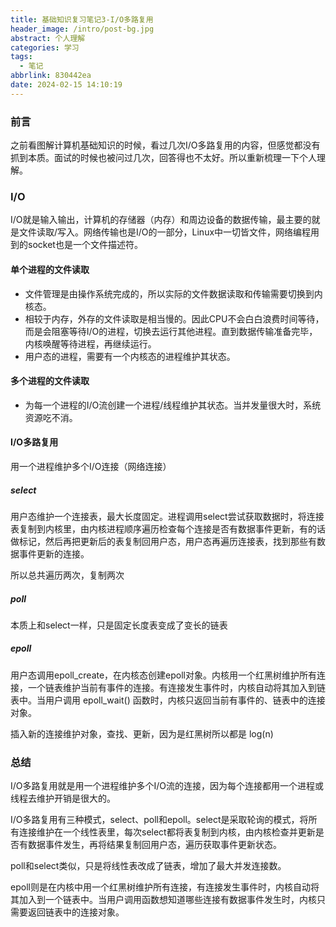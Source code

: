 ```yaml
---
title: 基础知识复习笔记3-I/O多路复用
header_image: /intro/post-bg.jpg
abstract: 个人理解
categories: 学习
tags:
  - 笔记
abbrlink: 830442ea
date: 2024-02-15 14:10:19
---
```


### 前言
之前看图解计算机基础知识的时候，看过几次I/O多路复用的内容，但感觉都没有抓到本质。面试的时候也被问过几次，回答得也不太好。所以重新梳理一下个人理解。

### I/O
I/O就是输入输出，计算机的存储器（内存）和周边设备的数据传输，最主要的就是文件读取/写入。网络传输也是I/O的一部分，Linux中一切皆文件，网络编程用到的socket也是一个文件描述符。

#### 单个进程的文件读取
- 文件管理是由操作系统完成的，所以实际的文件数据读取和传输需要切换到内核态。
- 相较于内存，外存的文件读取是相当慢的。因此CPU不会白白浪费时间等待，而是会阻塞等待I/O的进程，切换去运行其他进程。直到数据传输准备完毕，内核唤醒等待进程，再继续运行。
- 用户态的进程，需要有一个内核态的进程维护其状态。

#### 多个进程的文件读取
- 为每一个进程的I/O流创建一个进程/线程维护其状态。当并发量很大时，系统资源吃不消。

#### I/O多路复用
用一个进程维护多个I/O连接（网络连接）

##### select
用户态维护一个连接表，最大长度固定。进程调用select尝试获取数据时，将连接表复制到内核里，由内核进程顺序遍历检查每个连接是否有数据事件更新，有的话做标记，然后再把更新后的表复制回用户态，用户态再遍历连接表，找到那些有数据事件更新的连接。

所以总共遍历两次，复制两次

##### poll
本质上和select一样，只是固定长度表变成了变长的链表

##### epoll
用户态调用epoll_create，在内核态创建epoll对象。内核用一个红黑树维护所有连接，一个链表维护当前有事件的连接。有连接发生事件时，内核自动将其加入到链表中。当用户调用 epoll_wait() 函数时，内核只返回当前有事件的、链表中的连接对象。

插入新的连接维护对象，查找、更新，因为是红黑树所以都是 log(n)

### 总结
I/O多路复用就是用一个进程维护多个I/O流的连接，因为每个连接都用一个进程或线程去维护开销是很大的。

I/O多路复用有三种模式，select、poll和epoll。select是采取轮询的模式，将所有连接维护在一个线性表里，每次select都将表复制到内核，由内核检查并更新是否有数据事件发生，再将结果复制回用户态，遍历获取事件更新状态。

poll和select类似，只是将线性表改成了链表，增加了最大并发连接数。

epoll则是在内核中用一个红黑树维护所有连接，有连接发生事件时，内核自动将其加入到一个链表中。当用户调用函数想知道哪些连接有数据事件发生时，内核只需要返回链表中的连接对象。
